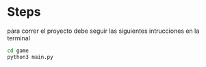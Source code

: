 # Steps 

para correr el proyecto debe seguir las siguientes intrucciones en la terminal
```sh
cd game
python3 main.py
```